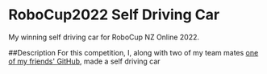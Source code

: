 # RoboCup2022 Self Driving Car
My winning self driving car for RoboCup NZ Online 2022.

##Description
For this competition, I, along with two of my team mates [one of my friends' GitHub](https://github.com/cupOfTeaInc?tab=overview&from=2022-07-01&to=2022-07-15), made a self driving car
